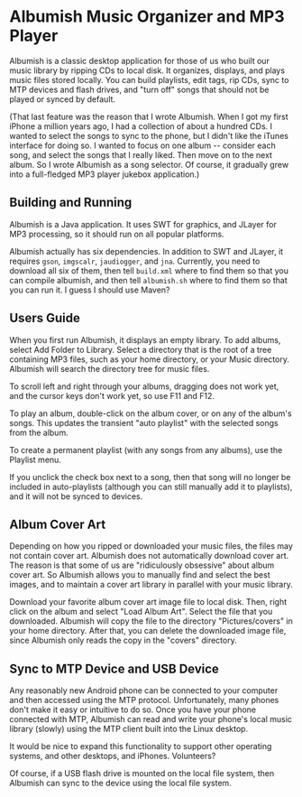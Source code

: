# Albumish Music Organizer and MP3 Player

Albumish is a classic desktop application for those of us who built
our music library by ripping CDs to local disk. It organizes,
displays, and plays music files stored locally. You can build
playlists, edit tags, rip CDs, sync to MTP devices and flash drives,
and "turn off" songs that should not be played or synced by default.

(That last feature was the reason that I wrote Albumish. When I got my
first iPhone a million years ago, I had a collection of about a
hundred CDs. I wanted to select the songs to sync to the phone, but I
didn't like the iTunes interface for doing so. I wanted to focus on
one album -- consider each song, and select the songs that I really
liked. Then move on to the next album. So I wrote Albumish as a song
selector. Of course, it gradually grew into a full-fledged MP3 player
jukebox application.)

## Building and Running

Albumish is a Java application. It uses SWT for graphics, and JLayer
for MP3 processing, so it should run on all popular platforms.

Albumish actually has six dependencies. In addition to SWT and JLayer,
it requires `gson`, `imgscalr`, `jaudiogger`, and `jna`. Currently,
you need to download all six of them, then tell `build.xml` where to
find them so that you can compile albumish, and then tell
`albumish.sh` where to find them so that you can run it. I guess I
should use Maven?

## Users Guide

When you first run Albumish, it displays an empty library. To add
albums, select Add Folder to Library. Select a directory that is the
root of a tree containing MP3 files, such as your home directory, or
your Music directory. Albumish will search the directory tree for
music files.

To scroll left and right through your albums, dragging does not work
yet, and the cursor keys don't work yet, so use F11 and F12.

To play an album, double-click on the album cover, or on any of the
album's songs. This updates the transient "auto playlist" with the
selected songs from the album.

To create a permanent playlist (with any songs from any albums), use
the Playlist menu.

If you unclick the check box next to a song, then that song will no
longer be included in auto-playlists (although you can still manually
add it to playlists), and it will not be synced to devices.

## Album Cover Art

Depending on how you ripped or downloaded your music files, the files
may not contain cover art. Albumish does not automatically download
cover art. The reason is that some of us are "ridiculously obsessive"
about album cover art. So Albumish allows you to manually find and
select the best images, and to maintain a cover art library in
parallel with your music library.

Download your favorite album cover art image file to local disk. Then,
right click on the album and select "Load Album Art". Select the file
that you downloaded. Albumish will copy the file to the directory
"Pictures/covers" in your home directory. After that, you can delete
the downloaded image file, since Albumish only reads the copy in the
"covers" directory.

## Sync to MTP Device and USB Device

Any reasonably new Android phone can be connected to your computer and
then accessed using the MTP protocol. Unfortunately, many phones don't
make it easy or intuitive to do so. Once you have your phone connected
with MTP, Albumish can read and write your phone's local music library
(slowly) using the MTP client built into the Linux desktop.

It would be nice to expand this functionality to support other
operating systems, and other desktops, and iPhones. Volunteers?

Of course, if a USB flash drive is mounted on the local file system,
then Albumish can sync to the device using the local file system.
